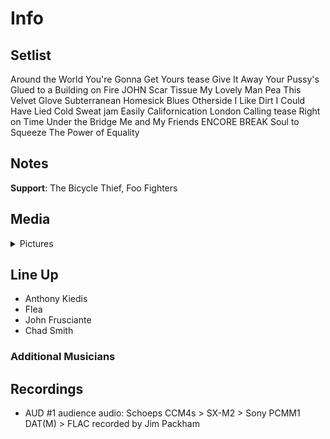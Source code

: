 # Info

## Setlist

Around the World
You're Gonna Get Yours tease
Give It Away
Your Pussy's Glued to a Building on Fire JOHN
Scar Tissue
My Lovely Man
Pea
This Velvet Glove
Subterranean Homesick Blues
Otherside
I Like Dirt
I Could Have Lied
Cold Sweat jam
Easily
Californication
London Calling tease
Right on Time
Under the Bridge
Me and My Friends
ENCORE BREAK
Soul to Squeeze
The Power of Equality

## Notes

**Support**: The Bicycle Thief, Foo Fighters

## Media 

<details>
  <summary>Pictures</summary>
  <!--<img alt="Setlist" title="Setlist" src="_.jpg" height="200" />
  <img alt="Clipping" title="Clipping" src="_.jpg" height="200" />
  <img alt="Flyer" title="Flyer" src="_.jpg" height="200" />-->
</details>

## Line Up

* Anthony Kiedis
* Flea
* John Frusciante
* Chad Smith

### Additional Musicians

## Recordings

* AUD #1 audience audio: Schoeps CCM4s > SX-M2 > Sony PCMM1 DAT(M) > FLAC recorded by Jim Packham
